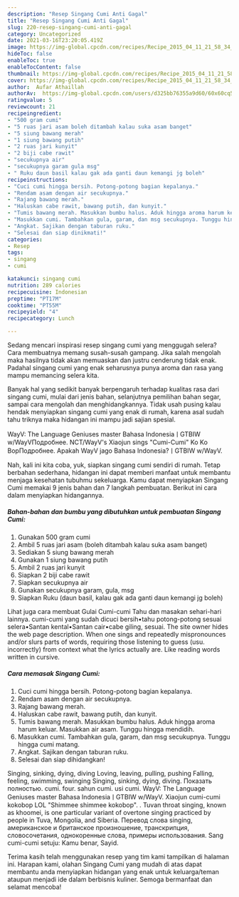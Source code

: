 ```yaml
---
description: "Resep Singang Cumi Anti Gagal"
title: "Resep Singang Cumi Anti Gagal"
slug: 220-resep-singang-cumi-anti-gagal
category: Uncategorized
date: 2021-03-16T23:20:05.419Z
image: https://img-global.cpcdn.com/recipes/Recipe_2015_04_11_21_58_34_652_f582ceeb3ade95ecea96/680x482cq70/singang-cumi-foto-resep-utama.jpg
hideToc: false
enableToc: true
enableTocContent: false
thumbnail: https://img-global.cpcdn.com/recipes/Recipe_2015_04_11_21_58_34_652_f582ceeb3ade95ecea96/680x482cq70/singang-cumi-foto-resep-utama.jpg
cover: https://img-global.cpcdn.com/recipes/Recipe_2015_04_11_21_58_34_652_f582ceeb3ade95ecea96/680x482cq70/singang-cumi-foto-resep-utama.jpg
author:  Aufar Athaillah
authorAv:  https://img-global.cpcdn.com/users/d325bb76355a9d60/60x60cq50/avatar.jpg
ratingvalue: 5
reviewcount: 21
recipeingredient:
- "500 gram cumi"
- "5 ruas jari asam boleh ditambah kalau suka asam banget"
- "5 siung bawang merah"
- "1 siung bawang putih"
- "2 ruas jari kunyit"
- "2 biji cabe rawit"
- "secukupnya air"
- "secukupnya garam gula msg"
- " Ruku daun basil kalau gak ada ganti daun kemangi jg boleh"
recipeinstructions:
- "Cuci cumi hingga bersih. Potong-potong bagian kepalanya."
- "Rendam asam dengan air secukupnya."
- "Rajang bawang merah."
- "Haluskan cabe rawit, bawang putih, dan kunyit."
- "Tumis bawang merah. Masukkan bumbu halus. Aduk hingga aroma harum keluar. Masukkan air asam. Tunggu hingga mendidih."
- "Masukkan cumi. Tambahkan gula, garam, dan msg secukupnya. Tunggu hingga cumi matang."
- "Angkat. Sajikan dengan taburan ruku."
- "Selesai dan siap dinikmati!"
categories:
- Resep
tags:
- singang
- cumi

katakunci: singang cumi 
nutrition: 289 calories
recipecuisine: Indonesian
preptime: "PT17M"
cooktime: "PT55M"
recipeyield: "4"
recipecategory: Lunch

---
```



Sedang mencari inspirasi resep singang cumi yang menggugah selera? Cara membuatnya memang susah-susah gampang. Jika salah mengolah maka hasilnya tidak akan memuaskan dan justru cenderung tidak enak. Padahal singang cumi yang enak seharusnya punya aroma dan rasa yang mampu memancing selera kita.


Banyak hal yang sedikit banyak berpengaruh terhadap kualitas rasa dari singang cumi, mulai dari jenis bahan, selanjutnya pemilihan bahan segar, sampai cara mengolah dan menghidangkannya. Tidak usah pusing kalau hendak menyiapkan singang cumi yang enak di rumah, karena asal sudah tahu triknya maka hidangan ini mampu jadi sajian spesial.

WayV: The Language Geniuses master Bahasa IndonesiaㅣGTBIW w/WayVПодробнее. NCT/WayV&#39;s Xiaojun sings &#34;Cumi-Cumi&#34; Ko Ko BopПодробнее. Apakah WayV jago Bahasa Indonesia?ㅣGTBIW w/WayV.


Nah, kali ini kita coba, yuk, siapkan singang cumi sendiri di rumah. Tetap berbahan sederhana, hidangan ini dapat memberi manfaat untuk membantu menjaga kesehatan tubuhmu sekeluarga. Kamu dapat menyiapkan Singang Cumi memakai 9 jenis bahan dan 7 langkah pembuatan. Berikut ini cara dalam menyiapkan hidangannya.

<!--inarticleads1-->

##### Bahan-bahan dan bumbu yang dibutuhkan untuk pembuatan Singang Cumi:

1. Gunakan 500 gram cumi
1. Ambil 5 ruas jari asam (boleh ditambah kalau suka asam banget)
1. Sediakan 5 siung bawang merah
1. Gunakan 1 siung bawang putih
1. Ambil 2 ruas jari kunyit
1. Siapkan 2 biji cabe rawit
1. Siapkan secukupnya air
1. Gunakan secukupnya garam, gula, msg
1. Siapkan  Ruku (daun basil, kalau gak ada ganti daun kemangi jg boleh)


Lihat juga cara membuat Gulai Cumi-cumi Tahu dan masakan sehari-hari lainnya. cumi-cumi yang sudah dicuci bersih•tahu potong-potong sesuai selera•Santan kental•Santan cair•cabe giling, sesuai. The site owner hides the web page description. When one sings and repeatedly mispronounces and/or slurs parts of words, requiring those listening to guess (usu. incorrectly) from context what the lyrics actually are. Like reading words written in cursive. 

<!--inarticleads2-->

##### Cara memasak Singang Cumi:

1. Cuci cumi hingga bersih. Potong-potong bagian kepalanya.
1. Rendam asam dengan air secukupnya.
1. Rajang bawang merah.
1. Haluskan cabe rawit, bawang putih, dan kunyit.
1. Tumis bawang merah. Masukkan bumbu halus. Aduk hingga aroma harum keluar. Masukkan air asam. Tunggu hingga mendidih.
1. Masukkan cumi. Tambahkan gula, garam, dan msg secukupnya. Tunggu hingga cumi matang.
1. Angkat. Sajikan dengan taburan ruku.
1. Selesai dan siap dihidangkan!

Singing, sinking, dying, diving Loving, leaving, pulling, pushing Falling, feeling, swimming, swinging Singing, sinking, dying, diving. Показать полностью. cumi. four. sahun cumi. usi cumi. WayV: The Language Geniuses master Bahasa IndonesiaㅣGTBIW w/WayV. Xiaojun cumi-cumi kokobop LOL &#34;Shimmee shimmee kokobop&#34;. . Tuvan throat singing, known as khoomei, is one particular variant of overtone singing practiced by people in Tuva, Mongolia, and Siberia. Перевод слова singing, американское и британское произношение, транскрипция, словосочетания, однокоренные слова, примеры использования. Sang cumi-cumi setuju: Kamu benar, Sayid. 

Terima kasih telah menggunakan resep yang tim kami tampilkan di halaman ini. Harapan kami, olahan Singang Cumi yang mudah di atas dapat membantu anda menyiapkan hidangan yang enak untuk keluarga/teman ataupun menjadi ide dalam berbisnis kuliner. Semoga bermanfaat dan selamat mencoba!

